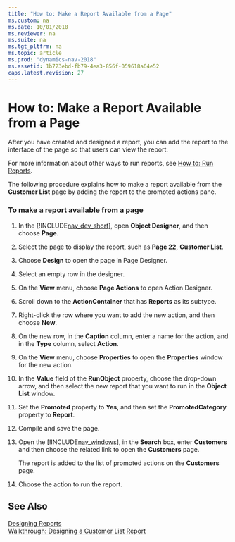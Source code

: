 ```yaml
---
title: "How to: Make a Report Available from a Page"
ms.custom: na
ms.date: 10/01/2018
ms.reviewer: na
ms.suite: na
ms.tgt_pltfrm: na
ms.topic: article
ms.prod: "dynamics-nav-2018"
ms.assetid: 1b723ebd-fb79-4ea3-856f-059618a64e52
caps.latest.revision: 27
---
```

# How to: Make a Report Available from a Page
After you have created and designed a report, you can add the report to the interface of the page so that users can view the report.  
  
 For more information about other ways to run reports, see [How to: Run Reports](How-to--Run-Reports.md).  
  
 The following procedure explains how to make a report available from the **Customer List** page by adding the report to the promoted actions pane.  
  
### To make a report available from a page  
  
1.  In the [!INCLUDE[nav_dev_short](includes/nav_dev_short_md.md)], open **Object Designer**, and then choose **Page**.  
  
2.  Select the page to display the report, such as **Page 22**, **Customer List**.  
  
3.  Choose **Design** to open the page in Page Designer.  
  
4.  Select an empty row in the designer.  
  
5.  On the **View** menu, choose **Page Actions** to open Action Designer.  
  
6.  Scroll down to the **ActionContainer** that has **Reports** as its subtype.  
  
7.  Right-click the row where you want to add the new action, and then choose **New**.  
  
8.  On the new row, in the **Caption** column, enter a name for the action, and in the **Type** column, select **Action**.  
  
9. On the **View** menu, choose **Properties** to open the **Properties** window for the new action.  
  
10. In the **Value** field of the **RunObject** property, choose the drop-down arrow, and then select the new report that you want to run in the **Object List** window.  
  
11. Set the **Promoted** property to **Yes**, and then set the **PromotedCategory** property to **Report**.  
  
12. Compile and save the page.  
  
13. Open the [!INCLUDE[nav_windows](includes/nav_windows_md.md)], in the **Search** box, enter **Customers** and then choose the related link to open the **Customers** page.  
  
     The report is added to the list of promoted actions on the **Customers** page.  
  
14. Choose the action to run the report.  
  
## See Also  
 [Designing Reports](Designing-Reports.md)   
 [Walkthrough: Designing a Customer List Report](Walkthrough--Designing-a-Customer-List-Report.md)
